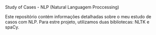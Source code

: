 Study of Cases - NLP (Natural Languagem Proccessing) 

Este repositório contém informações detalhadas sobre o meu estudo de casos com NLP.
Para estre projeto, utilizamos duas bibliotecas: NLTK e spaCy.

